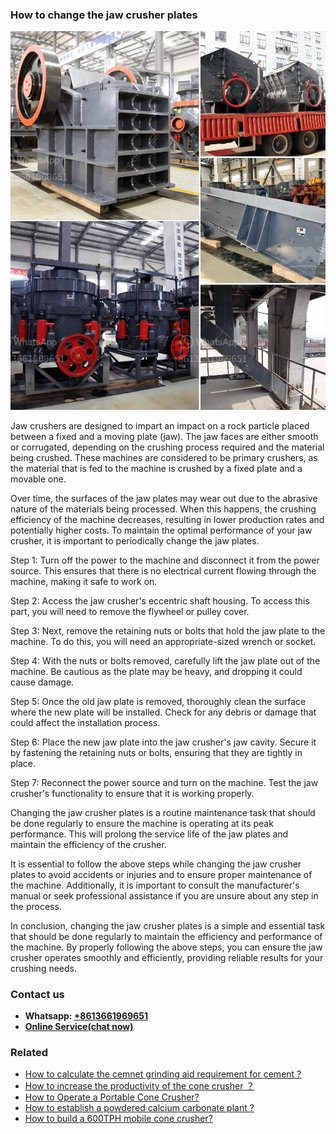 <h3>How to change the jaw crusher plates</h3><img src='1701745124.jpg' alt=''><p>Jaw crushers are designed to impart an impact on a rock particle placed between a fixed and a moving plate (jaw). The jaw faces are either smooth or corrugated, depending on the crushing process required and the material being crushed. These machines are considered to be primary crushers, as the material that is fed to the machine is crushed by a fixed plate and a movable one.</p><p>Over time, the surfaces of the jaw plates may wear out due to the abrasive nature of the materials being processed. When this happens, the crushing efficiency of the machine decreases, resulting in lower production rates and potentially higher costs. To maintain the optimal performance of your jaw crusher, it is important to periodically change the jaw plates.</p><p>Step 1: Turn off the power to the machine and disconnect it from the power source. This ensures that there is no electrical current flowing through the machine, making it safe to work on.</p><p>Step 2: Access the jaw crusher's eccentric shaft housing. To access this part, you will need to remove the flywheel or pulley cover.</p><p>Step 3: Next, remove the retaining nuts or bolts that hold the jaw plate to the machine. To do this, you will need an appropriate-sized wrench or socket.</p><p>Step 4: With the nuts or bolts removed, carefully lift the jaw plate out of the machine. Be cautious as the plate may be heavy, and dropping it could cause damage.</p><p>Step 5: Once the old jaw plate is removed, thoroughly clean the surface where the new plate will be installed. Check for any debris or damage that could affect the installation process.</p><p>Step 6: Place the new jaw plate into the jaw crusher's jaw cavity. Secure it by fastening the retaining nuts or bolts, ensuring that they are tightly in place.</p><p>Step 7: Reconnect the power source and turn on the machine. Test the jaw crusher's functionality to ensure that it is working properly.</p><p>Changing the jaw crusher plates is a routine maintenance task that should be done regularly to ensure the machine is operating at its peak performance. This will prolong the service life of the jaw plates and maintain the efficiency of the crusher.</p><p>It is essential to follow the above steps while changing the jaw crusher plates to avoid accidents or injuries and to ensure proper maintenance of the machine. Additionally, it is important to consult the manufacturer's manual or seek professional assistance if you are unsure about any step in the process.</p><p>In conclusion, changing the jaw crusher plates is a simple and essential task that should be done regularly to maintain the efficiency and performance of the machine. By properly following the above steps, you can ensure the jaw crusher operates smoothly and efficiently, providing reliable results for your crushing needs.</p><h3>Contact us</h3><ul><li><strong>Whatsapp:&nbsp;<a href="https://wa.me/8613661969651">+8613661969651</a></strong></li><li><a href="https://swt.shibang-china.com/?git&amp;zhl&amp;How to change the jaw crusher plates"><strong>Online Service(chat now)</strong></a></li></ul><h3>Related</h3><ul><li><a href='How to calculate the cemnet grinding aid requirement for cement .md'>How to calculate the cemnet grinding aid requirement for cement ?</a></li><li><a href='How to increase the productivity of the cone crusher ？.md'>How to increase the productivity of the cone crusher ？</a></li><li><a href='How to Operate a Portable Cone Crusher.md'>How to Operate a Portable Cone Crusher?</a></li><li><a href='How to establish a powdered calcium carbonate plant .md'>How to establish a powdered calcium carbonate plant ?</a></li><li><a href='How to build a 600TPH mobile cone crusher.md'>How to build a 600TPH mobile cone crusher?</a></li></ul>
